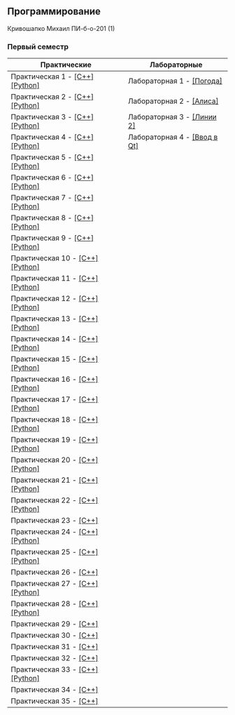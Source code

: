 ## Программирование

Кривошапко Михаил ПИ-б-о-201 (1)

### Первый семестр

| Практические | Лабораторные |
| ------------ | ------------ |
| Практическая 1 - [[C++]](./Practice/01/C++/) [[Python]](./Practice/01/Python/) | Лабораторная 1 - [[Погода]](./Lab/01/) | Курсовая [[1 курс]](./Coursework) |
| Практическая 2 - [[C++]](./Practice/02/C++/) [[Python]](./Practice/02/Python/) | Лабораторная 2 - [[Алиса]](./Lab/02/) | |
| Практическая 3 - [[C++]](./Practice/03/C++/) [[Python]](./Practice/03/Python/) | Лабораторная 3 - [[Линии 2]](./Lab/03/) | |
| Практическая 4 - [[C++]](./Practice/04/C++/) [[Python]](./Practice/04/Python/) | Лабораторная 4 - [[Ввод в Qt]](./Lab/04/) | |
| Практическая 5 - [[C++]](./Practice/05/C++/) [[Python]](./Practice/05/Python/) | | |
| Практическая 6 - [[C++]](./Practice/06/C++/) [[Python]](./Practice/06/Python/) | | |
| Практическая 7 - [[C++]](./Practice/07/C++/) [[Python]](./Practice/07/Python/) | | |
| Практическая 8 - [[C++]](./Practice/08/C++/) [[Python]](./Practice/08/Python/) | | |
| Практическая 9 - [[C++]](./Practice/09/C++/) [[Python]](./Practice/09/Python/) | | |
| Практическая 10 - [[C++]](./Practice/10/C++/) [[Python]](./Practice/10/Python/) | | |
| Практическая 11 - [[C++]](./Practice/11/C++/) [[Python]](./Practice/11/Python/) | | |
| Практическая 12 - [[C++]](./Practice/12/C++/) [[Python]](./Practice/12/Python/) | | |
| Практическая 13 - [[C++]](./Practice/13/C++/) [[Python]](./Practice/13/Python/) | | |
| Практическая 14 - [[C++]](./Practice/14/C++/) [[Python]](./Practice/14/Python/) | | |
| Практическая 15 - [[C++]](./Practice/15/C++/) [[Python]](./Practice/15/Python/) | | |
| Практическая 16 - [[C++]](./Practice/16/C++/) [[Python]](./Practice/16/Python/) | | |
| Практическая 17 - [[C++]](./Practice/17/C++/) [[Python]](./Practice/17/Python/) | | |
| Практическая 18 - [[C++]](./Practice/18/C++/) [[Python]](./Practice/18/Python/) | | |
| Практическая 19 - [[C++]](./Practice/19/C++/) [[Python]](./Practice/19/Python/) | | |
| Практическая 20 - [[C++]](./Practice/20/C++/) [[Python]](./Practice/20/Python/) | | |
| Практическая 21 - [[C++]](./Practice/21/C++/) [[Python]](./Practice/21/Python/) | | |
| Практическая 22 - [[C++]](./Practice/22/C++/) [[Python]](./Practice/22/Python/) | | |
| Практическая 23 - [[C++]](./Practice/23/C++/) | | |
| Практическая 24 - [[C++]](./Practice/24/C++/) [[Python]](./Practice/24/Python/) | | |
| Практическая 25 - [[C++]](./Practice/25/C++/) [[Python]](./Practice/25/Python/) | | |
| Практическая 26 - [[C++]](./Practice/26/C++/) | | |
| Практическая 27 - [[C++]](./Practice/27/C++/) [[Python]](./Practice/27/Python/) | | |
| Практическая 28 - [[C++]](./Practice/28/C++/) [[Python]](./Practice/28/Python/) | | |
| Практическая 29 - [[C++]](./Practice/29/C++/) | | |
| Практическая 30 - [[C++]](./Practice/30/C++/) | | |
| Практическая 31 - [[C++]](./Practice/31/C++/) | | |
| Практическая 32 - [[C++]](./Practice/32/C++/) | | |
| Практическая 33 - [[C++]](./Practice/33/C++/) [[Python]](./Practice/33/Python/) | | |
| Практическая 34 - [[C++]](./Practice/34/C++/) | | |
| Практическая 35 - [[C++]](./Practice/35/C++/) | | |
